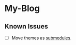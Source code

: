 # My-Blog

## Known Issues
- [ ] Move themes as [submodules](https://git-scm.com/book/en/v2/Git-Tools-Submodules).